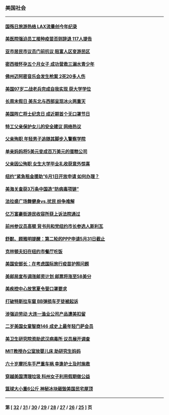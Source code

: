 ### 美国社会
---
#### [国殇日旅游热络 LAX流量创今年纪录](../../pages/ncid1078160/n12987003.md) 
#### [美医院强迫员工接种疫苗否则辞退 117人提告](../../pages/ncid1078160/n12986393.md) 
#### [亚市居民市议员门前抗议  阻富人区变游民区](../../pages/ncid1078160/n12986541.md) 
#### [密西根怀孕五个月女子 成功营救三溺水青少年](../../pages/ncid1078160/n12986419.md) 
#### [佛州迈阿密音乐会发生枪案 2死20多人伤](../../pages/ncid1078160/n12986037.md) 
#### [美国97岁二战老兵完成自我实现 获大学学位](../../pages/ncid1078160/n12985562.md) 
#### [长周末假日 美东北与西部呈现冰火两重天](../../pages/ncid1078160/n12985049.md) 
#### [美国阵亡将士纪念日 成近期首个无口罩节日](../../pages/ncid1078160/n12985041.md) 
#### [特工父亲保护女儿的安全建议 网络热议](../../pages/ncid1078160/n12984540.md) 
#### [父亲殉职 年轻男子追随其脚步入警察学院](../../pages/ncid1078160/n12984529.md) 
#### [单亲妈妈将5美元变成百万美元的蛋糕公司](../../pages/ncid1078160/n12984553.md) 
#### [父亲因公殉职 女生大学毕业礼收获意外惊喜](../../pages/ncid1078160/n12984134.md) 
#### [纽约“紧急租金援助”6月1日开放申请  如何办理？](../../pages/ncid1078160/n12983883.md) 
#### [美海关查获3万条中国造“防病毒项链”](../../pages/ncid1078160/n12984323.md) 
#### [法拉盛广场舞健身vs.扰民 纷争难解](../../pages/ncid1078160/n12983925.md) 
#### [亿万富豪街游民收容所获上诉法院通过](../../pages/ncid1078160/n12983891.md) 
#### [前州参议员高顿 背书共和党纽约市长参选人斯利瓦](../../pages/ncid1078160/n12983899.md) 
#### [舒默、顾雅明提醒：第二轮的PPP申请5月31日截止](../../pages/ncid1078160/n12983908.md) 
#### [克林顿夫妇在纽约市餐厅吃饭](../../pages/ncid1078160/n12983910.md) 
#### [美国安部长：在考虑国际旅行疫苗护照问题](../../pages/ncid1078160/n12983504.md) 
#### [美邮局宣布调涨邮资计划 邮票将涨至58美分](../../pages/ncid1078160/n12983455.md) 
#### [美疾控中心放宽夏令营口罩要求](../../pages/ncid1078160/n12983418.md) 
#### [打破特斯拉车窗 BB弹损车歹徒被起诉](../../pages/ncid1078160/n12983472.md) 
#### [涉强迫劳动 大连一渔业公司产品遭美扣留](../../pages/ncid1078160/n12982965.md) 
#### [二岁美国女童智商146 成史上最年轻门萨会员](../../pages/ncid1078160/n12983015.md) 
#### [美卫生研究院资助武汉病毒所 议员展开调查](../../pages/ncid1078160/n12982752.md) 
#### [MIT教授办公室放婴儿床 助研究生妈妈](../../pages/ncid1078160/n12982374.md) 
#### [六十岁摩托车手严重车祸 幸逢护士及时施救](../../pages/ncid1078160/n12982338.md) 
#### [穿越美国清理垃圾 科州女子利用假期做公益](../../pages/ncid1078160/n12982387.md) 
#### [篮球大小重6公斤 神秘冰块砸毁美国民宅屋顶](../../pages/ncid1078160/n12981946.md) 

---
#### 第 [ [32](./32.md) / [31](./31.md) / [30](./30.md) / [29](./29.md) / [28](./28.md) / [27](./27.md) / [26](./26.md) / [25](./25.md) ] 页
